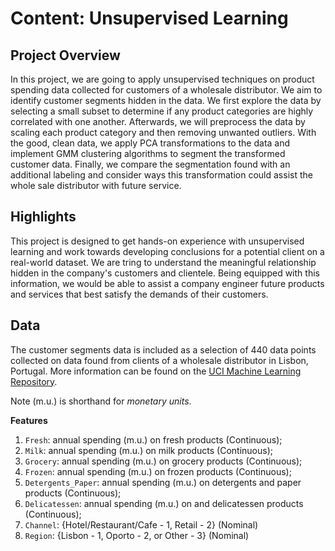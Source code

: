 # Content: Unsupervised Learning

## Project Overview

In this project, we are going to apply unsupervised techniques on product spending data collected for customers of a wholesale distributor. We aim to identify customer segments hidden in the data. We first explore the data by selecting a small subset to determine if any product categories are highly correlated with one another. Afterwards, we will preprocess the data by scaling each product category and then removing unwanted outliers. With the good, clean data, we apply PCA transformations to the data and implement GMM clustering algorithms to segment the transformed customer data. Finally, we compare the segmentation found with an additional labeling and consider ways this transformation could assist the whole sale distributor with future service. 

## Highlights

This project is designed to get hands-on experience with unsupervised learning and work towards developing conclusions for a potential client on a real-world dataset. We are tring to understand the meaningful relationship hidden in the company's customers and clientele. Being equipped with this information, we would be able to assist a company engineer future products and services that best satisfy the demands of their customers. 


## Data

The customer segments data is included as a selection of 440 data points collected on data found from clients of a wholesale distributor in Lisbon, Portugal. More information can be found on the [UCI Machine Learning Repository](https://archive.ics.uci.edu/ml/datasets/Wholesale+customers).

Note (m.u.) is shorthand for *monetary units*.

**Features**
1) `Fresh`: annual spending (m.u.) on fresh products (Continuous); 
2) `Milk`: annual spending (m.u.) on milk products (Continuous); 
3) `Grocery`: annual spending (m.u.) on grocery products (Continuous); 
4) `Frozen`: annual spending (m.u.) on frozen products (Continuous);
5) `Detergents_Paper`: annual spending (m.u.) on detergents and paper products (Continuous);
6) `Delicatessen`: annual spending (m.u.) on and delicatessen products (Continuous); 
7) `Channel`: {Hotel/Restaurant/Cafe - 1, Retail - 2} (Nominal)
8) `Region`: {Lisbon - 1, Oporto - 2, or Other - 3} (Nominal) 
